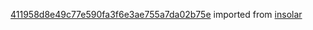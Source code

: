 [411958d8e49c77e590fa3f6e3ae755a7da02b75e](https://github.com/insolar/insolar/commit/411958d8e49c77e590fa3f6e3ae755a7da02b75e) imported from [insolar](https://github.com/insolar/insolar)
